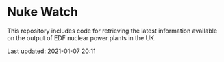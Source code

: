 # Nuke Watch

This repository includes code for retrieving the latest information available on the output of EDF nuclear power plants in the UK.

Last updated: 2021-01-07 20:11